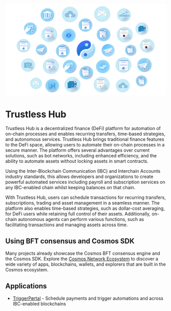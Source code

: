 ![Welcome to Trustless Hub](./images/banner.png)

# Trustless Hub

Trustless Hub is a decentralized finance (DeFi) platform for automation of on-chain processes and enables recurring transfers, time-based strategies, and autonomous services. 
Trustless Hub brings traditional finance features to the DeFi space, allowing users to automate their on-chain processes in a secure manner. The platform offers several advantages over current solutions, such as bot networks, including enhanced efficiency, and the ability to automate assets without locking assets in smart contracts. 

Using the Inter-Blockchain Communication (IBC) and Interchain Accounts industry standards, this allows developers and organizations to create powerful automated services including payroll and subscription services on any IBC-enabled chain whilst keeping balances on that chain.

With Trustless Hub, users can schedule transactions for recurring transfers, subscriptions, trading and asset management in a seamless manner. The platform also enables time-based strategies, such as dollar-cost averaging, for DeFi users while retaining full control of their assets. Additionally, on-chain autonomous agents can perform various functions, such as facilitating transactions and managing assets across time.


## Using BFT consensus and Cosmos SDK

Many projects already showcase the Cosmos BFT consensus engine and the Cosmos SDK. Explore the [Cosmos Network Ecosystem](https://cosmos.network/ecosystem/apps) to discover a wide variety of apps, blockchains, wallets, and explorers that are built in the Cosmos ecosystem.

## Applications

* [TriggerPørtal](https://triggerportal.zone) - Schedule payments and trigger automations and across IBC-enabled blockchains
<!-- * [Interact Wallet](https://interact.trustlesshub.com) - Wallet interface to send tokens, stake and interact with Trustless Contracts -->
